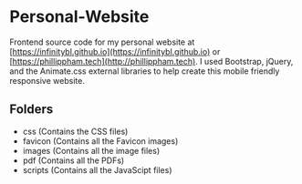 # Personal-Website
Frontend source code for my personal website at [https://infinitybl.github.io](https://infinitybl.github.io) or [https://phillippham.tech](http://phillippham.tech).
I used Bootstrap, jQuery, and the Animate.css external libraries to help create this mobile friendly responsive website.

## Folders
* css (Contains the CSS files)
* favicon (Contains all the Favicon images)
* images (Contains all the image files)
* pdf (Contains all the PDFs)
* scripts (Contains all the JavaScipt files)
